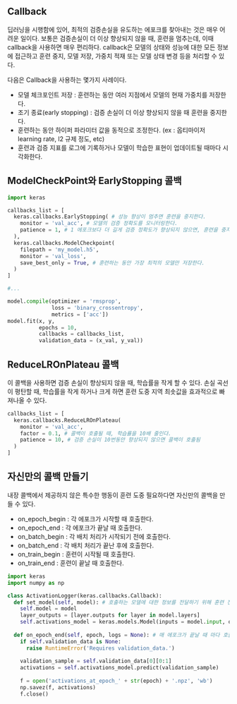 ## Callback
딥러닝을 시행함에 있어, 최적의 검증손실을 유도하는 에포크를 찾아내는 것은 매우 어려운 일이다. 보통은 검증손실이 더 이상 향상되지 않을 때,
훈련을 멈추는데, 이때 callback을 사용하면 매우 편리하다. callback은 모델의 상태와 성능에 대한 모든 정보에 접근하고 훈련 중지, 모델 저장, 가중치 적재 또는
모델 상태 변경 등을 처리할 수 있다.

다음은 Callback을 사용하는 몇가지 사례이다.
* 모델 체크포인트 저장 : 훈련하는 동안 여러 지점에서 모델의 현재 가중치를 저장한다.
* 조기 종료(early stopping) : 검증 손실이 더 이상 향상되지 않을 때 훈련을 중지한다.
* 훈련하는 동안 하이퍼 파라미터 값을 동적으로 조정한다. (ex : 옵티마이저 learning rate, l2 규제 정도, etc)
* 훈련과 검증 지표를 로그에 기록하거나 모델이 학습한 표현이 업데이트될 때마다 시각화한다.


## ModelCheckPoint와 EarlyStopping 콜백

```python
import keras

callbacks_list = [
  keras.callbacks.EarlyStopping( # 성능 향상이 멈추면 훈련을 중지한다.
    monitor = 'val_acc', # 모델의 검증 정확도를 모니터링한다.
    patience = 1, # 1 에포크보다 더 길게 검증 정확도가 향상되지 않으면, 훈련을 중지한다.
  ),
  keras.callbacks.ModelCheckpoint(
    filepath = 'my_model.h5',
    monitor = 'val_loss',
    save_best_only = True, # 훈련하는 동안 가장 최적의 모델만 저장한다.
  )
]

#...

model.compile(optimizer = 'rmsprop',
              loss = 'binary_crossentropy',
              metrics = ['acc'])
model.fit(x, y,
          epochs = 10,
          callbacks = callbacks_list,
          validation_data = (x_val, y_val))
```
## ReduceLROnPlateau 콜백
이 콜백을 사용하면 검증 손실이 향상되지 않을 때, 학습률을 작게 할 수 있다. 손실 곡선이 평탄할 때,
학습률을 작게 하거나 크게 하면 훈련 도중 지역 최솟값을 효과적으로 빠져나올 수 있다.

```python
callbacks_list = [
  keras.callbacks.ReduceLROnPlateau(
    monitor = 'val_acc',
    factor = 0.1, # 콜백이 호출될 때, 학습률을 10배 줄인다.
    patience = 10, # 검증 손실이 10번동안 향상되지 않으면 콜백이 호출됨
  )
]
```

## 자신만의 콜백 만들기
내장 콜백에서 제공하지 않은 특수한 행동이 훈련 도중 필요하다면 자신만의 콜백을 만들 수 있다.

* on_epoch_begin : 각 에포크가 시작할 때 호출한다.
* on_epoch_end : 각 에포크가 끝날 때 호출한다.
* on_batch_begin : 각 배치 처리가 시작되기 전에 호출한다.
* on_batch_end : 각 배치 처리가 끝난 후에 호출한다.
* on_train_begin : 훈련이 시작될 때 호출한다.
* on_train_end : 훈련이 끝날 때 호출한다.

```python
import keras
import numpy as np

class ActivationLogger(keras.callbacks.Callback):
  def set_model(self, model): # 호출하는 모델에 대한 정보를 전달하기 위해 훈련 전에 호출한다.
    self.model = model
    layer_outputs = [layer.outputs for layer in model.layers]
    self.activations_model = keras.models.Model(inputs = model.input, outputs = layer_outputs)
  
  def on_epoch_end(self, epoch, logs = None): # 매 에포크가 끝날 때 마다 호출한다.
    if self.validation_data is None:
      raise RuntimeError('Requires validation_data.')
      
    validation_sample = self.validation_data[0][0:1]
    activations = self.activations_model.predict(validation_sample)
    
    f = open('activations_at_epoch_' + str(epoch) + '.npz', 'wb')
    np.savez(f, activations)
    f.close()
```
